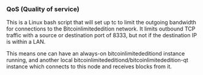 ### QoS (Quality of service) ###

This is a Linux bash script that will set up tc to limit the outgoing bandwidth for connections to the Bitcoinlimitededition network. It limits outbound TCP traffic with a source or destination port of 8333, but not if the destination IP is within a LAN.

This means one can have an always-on bitcoinlimitededitiond instance running, and another local bitcoinlimitededitiond/bitcoinlimitededition-qt instance which connects to this node and receives blocks from it.

